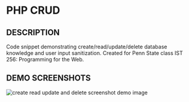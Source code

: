 # **PHP CRUD**

## **DESCRIPTION** 

Code snippet demonstrating create/read/update/delete database knowledge and user input sanitization. Created for Penn State class IST 256: Programming for the Web.



## **DEMO SCREENSHOTS** 

![create read update and delete screenshot demo image](https://github.com/DemonVenom/PHP-CRUD/blob/main/lab10_demo.gif)

